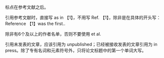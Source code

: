 
标点在参考文献之后。

引用参考文献时，直接写 as in 【1】，不用写 Ref. 【1】，除非是在具体的开头写：Reference 【1】was the first..

除非有6个及以上的作者名单，否则不要使用 et al.

引用未发表的文章，应该引用为 unpublished；已经被接收发表的文章引用为 in press。除了专有名词和元素符号外，只将论文标题中的第一个单词大写。